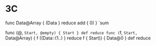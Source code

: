 # 3C

func Data@Array { (Data } reduce add { 0) } `sum

func (@, `Start, @empty) { Start } def reduce
func (`f, `Start, `Data@Array) { f ((Data::(1..) } reduce f { Start)) { Data@0 } def reduce
